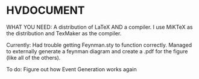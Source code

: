 ﻿# HVDOCUMENT

WHAT YOU NEED: A distribution of LaTeX AND a compiler. I use MiKTeX as the distribution and TexMaker as the compiler.

Currently: Had trouble getting Feynman.sty to function correctly. Managed to externally generate a feynman diagram and create a .pdf for the figure (like all of the others).

To do: Figure out how Event Generation works again
